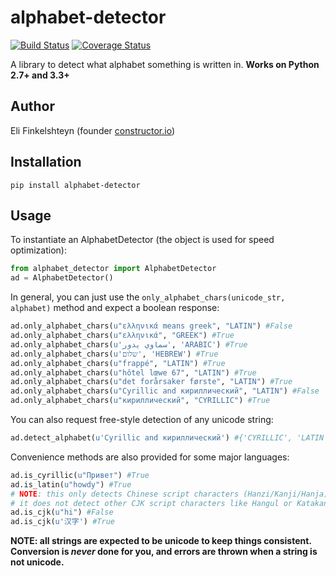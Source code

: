 # alphabet-detector
[![Build Status](https://travis-ci.org/EliFinkelshteyn/alphabet-detector.svg?branch=master)](https://travis-ci.org/EliFinkelshteyn/alphabet-detector)
[![Coverage Status](https://coveralls.io/repos/EliFinkelshteyn/alphabet-detector/badge.svg?branch=master&service=github)](https://coveralls.io/github/EliFinkelshteyn/alphabet-detector?branch=master)

A library to detect what alphabet something is written in. **Works on Python 2.7+ and 3.3+**

## Author
Eli Finkelshteyn (founder [constructor.io](http://www.constructor.io))

## Installation
<code>pip install alphabet-detector</code>  

## Usage
To instantiate an AlphabetDetector (the object is used for speed optimization):

```python
from alphabet_detector import AlphabetDetector
ad = AlphabetDetector()
```

In general, you can just use the `only_alphabet_chars(unicode_str, alphabet)` method and expect a boolean response:

```python
ad.only_alphabet_chars(u"ελληνικά means greek", "LATIN") #False
ad.only_alphabet_chars(u"ελληνικά", "GREEK") #True
ad.only_alphabet_chars(u'سماوي يدور', 'ARABIC') #True
ad.only_alphabet_chars(u'שלום', 'HEBREW') #True
ad.only_alphabet_chars(u"frappé", "LATIN") #True
ad.only_alphabet_chars(u"hôtel lœwe 67", "LATIN") #True
ad.only_alphabet_chars(u"det forårsaker første", "LATIN") #True
ad.only_alphabet_chars(u"Cyrillic and кириллический", "LATIN") #False
ad.only_alphabet_chars(u"кириллический", "CYRILLIC") #True
```

You can also request free-style detection of any unicode string:

```python
ad.detect_alphabet(u'Cyrillic and кириллический') #{'CYRILLIC', 'LATIN'}
```

Convenience methods are also provided for some major languages:

```python
ad.is_cyrillic(u"Привет") #True  
ad.is_latin(u"howdy") #True
# NOTE: this only detects Chinese script characters (Hanzi/Kanji/Hanja).
# it does not detect other CJK script characters like Hangul or Katakana
ad.is_cjk(u"hi") #False
ad.is_cjk(u'汉字') #True
```

**NOTE: all strings are expected to be unicode to keep things consistent. Conversion is *never* done for you, and errors are thrown when a string is not unicode.**
